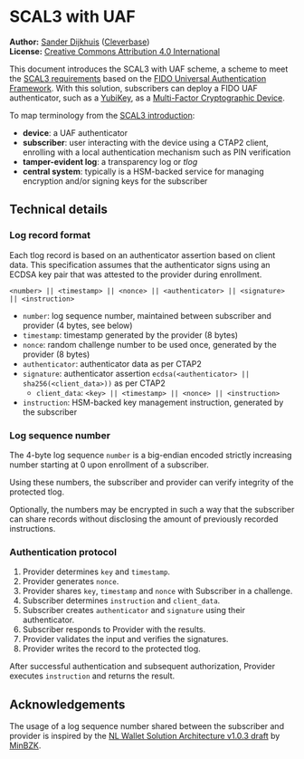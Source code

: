 # SCAL3 with UAF

**Author:** [Sander Dijkhuis](mailto:sander.dijkhuis@cleverbase.com) ([Cleverbase](https://cleverbase.com/en/)) \
**License:** [Creative Commons Attribution 4.0 International](https://creativecommons.org/licenses/by/4.0/)

This document introduces the SCAL3 with UAF scheme, a scheme to meet the [SCAL3 requirements](../../README.md) based on the [FIDO Universal Authentication Framework](https://fidoalliance.org/specifications-overview/). With this solution, subscribers can deploy a FIDO UAF authenticator, such as a [YubiKey](https://en.wikipedia.org/wiki/YubiKey), as a [Multi-Factor Cryptographic Device](https://pages.nist.gov/800-63-3/sp800-63b.html#mfcd).

To map terminology from the [SCAL3 introduction](../../README.md):

- **device**: a UAF authenticator
- **subscriber**: user interacting with the device using a CTAP2 client, enrolling with a local authentication mechanism such as PIN verification
- **tamper-evident log**: a transparency log or *tlog*
- **central system**: typically is a HSM-backed service for managing encryption and/or signing keys for the subscriber

## Technical details

### Log record format

Each tlog record is based on an authenticator assertion based on client data. This specification assumes that the authenticator signs using an ECDSA key pair that was attested to the provider during enrollment.

```
<number> || <timestamp> || <nonce> || <authenticator> || <signature> || <instruction>
```

- `number`: log sequence number, maintained between subscriber and provider (4 bytes, see below)
- `timestamp`: timestamp generated by the provider (8 bytes)
- `nonce`: random challenge number to be used once, generated by the provider (8 bytes)
- `authenticator`: authenticator data as per CTAP2
- `signature`: authenticator assertion `ecdsa(<authenticator> || sha256(<client_data>))` as per CTAP2
  - `client_data`: `<key> || <timestamp> || <nonce> || <instruction>`
- `instruction`: HSM-backed key management instruction, generated by the subscriber

### Log sequence number

The 4-byte log sequence `number` is a big-endian encoded strictly increasing number starting at 0 upon enrollment of a subscriber.

Using these numbers, the subscriber and provider can verify integrity of the protected tlog.

Optionally, the numbers may be encrypted in such a way that the subscriber can share records without disclosing the amount of previously recorded instructions.

### Authentication protocol

1. Provider determines `key` and `timestamp`.
2. Provider generates `nonce`.
3. Provider shares `key`, `timestamp` and `nonce` with Subscriber in a challenge.
4. Subscriber determines `instruction` and `client_data`.
5. Subscriber creates `authenticator` and `signature` using their authenticator.
6. Subscriber responds to Provider with the results.
7. Provider validates the input and verifies the signatures.
8. Provider writes the record to the protected tlog.

After successful authentication and subsequent authorization, Provider executes `instruction` and returns the result.

## Acknowledgements

The usage of a log sequence number shared between the subscriber and provider is inspired by the [NL Wallet Solution Architecture v1.0.3 draft](https://edi.pleio.nl/files/view/dc585f22-ca66-4892-87c5-c7bdb2dd69b4/nlw-solution-architecture-sad-v1.pdf) by [MinBZK](https://github.com/MinBZK).
